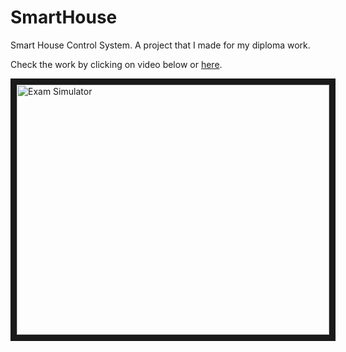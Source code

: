 # SmartHouse 
Smart House Control System. A project that I made for my diploma work.  
  
Check the work by clicking on video below or [here](https://www.youtube.com/watch?v=cppBiukrZ7U).  

<a href="https://www.youtube.com/watch?v=cppBiukrZ7U" target="_blank"><img src="https://img.youtube.com/vi/cppBiukrZ7U/0.jpg" 
alt="Exam Simulator" width="500" height="400" border="10" /></a>
